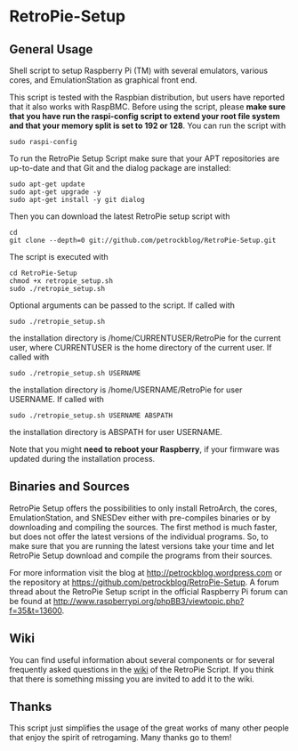 RetroPie-Setup
==============

General Usage
-------------

Shell script to setup Raspberry Pi (TM) with several emulators, various cores, and EmulationStation as graphical front end.

This script is tested with the Raspbian distribution, but users have reported that it also works with RaspBMC. Before using the script, please **make sure that you have run the raspi-config script to extend your root file system and that your memory split is set to 192 or 128**. You can run the script with

```shell
sudo raspi-config
```

To run the RetroPie Setup Script make sure that your APT repositories are up-to-date and that Git and the dialog package are installed:

```shell
sudo apt-get update
sudo apt-get upgrade -y
sudo apt-get install -y git dialog
```

Then you can download the latest RetroPie setup script with

```shell
cd
git clone --depth=0 git://github.com/petrockblog/RetroPie-Setup.git
```

The script is executed with 

```shell
cd RetroPie-Setup
chmod +x retropie_setup.sh
sudo ./retropie_setup.sh
```

Optional arguments can be passed to the script. If called with 
```shell
sudo ./retropie_setup.sh
```
the installation directory is /home/CURRENTUSER/RetroPie for the current user, where CURRENTUSER is the home directory of the current user. If called with 
```shell
sudo ./retropie_setup.sh USERNAME
```
the installation directory is /home/USERNAME/RetroPie for user USERNAME. If called with 
```shell
sudo ./retropie_setup.sh USERNAME ABSPATH
```
the installation directory is ABSPATH for user USERNAME.

Note that you might **need to reboot your Raspberry**, if your firmware was updated during the installation process.



Binaries and Sources
--------------------

RetroPie Setup offers the possibilities to only install RetroArch, the cores, EmulationStation, and SNESDev either with pre-compiles binaries or by downloading and compiling the sources. The first method is much faster, but does not offer the latest versions of the individual programs. So, to make sure that you are running the latest versions take your time and let RetroPie Setup download and compile the programs from their sources.

For more information visit the blog at http://petrockblog.wordpress.com or the repository at https://github.com/petrockblog/RetroPie-Setup. A forum thread about the RetroPie Setup script in the official Raspberry Pi forum can be found at http://www.raspberrypi.org/phpBB3/viewtopic.php?f=35&t=13600.

Wiki
----

You can find useful information about several components or for several frequently asked questions in the [wiki](https://github.com/petrockblog/RetroPie-Setup/wiki) of the RetroPie Script. If you think that there is something missing you are invited to add it to the wiki.


Thanks
------

This script just simplifies the usage of the great works of many other people that enjoy the spirit of retrogaming. Many thanks go to them!

